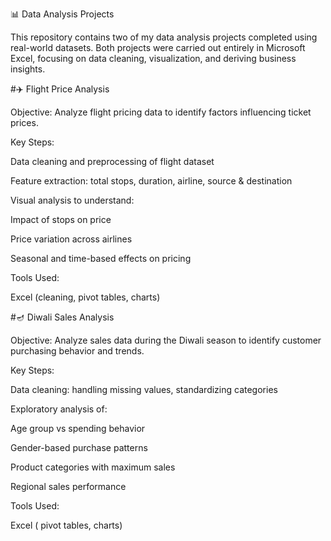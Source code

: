 📊 Data Analysis Projects

This repository contains two of my data analysis projects completed using real-world datasets. Both projects were carried out entirely in Microsoft Excel, focusing on data cleaning, visualization, and deriving business insights.

#✈️ Flight Price Analysis

Objective:
Analyze flight pricing data to identify factors influencing ticket prices.

Key Steps:

Data cleaning and preprocessing of flight dataset

Feature extraction: total stops, duration, airline, source & destination

Visual analysis to understand:

Impact of stops on price

Price variation across airlines

Seasonal and time-based effects on pricing

Tools Used:

Excel (cleaning, pivot tables, charts)

#🪔 Diwali Sales Analysis

Objective:
Analyze sales data during the Diwali season to identify customer purchasing behavior and trends.

Key Steps:

Data cleaning: handling missing values, standardizing categories

Exploratory analysis of:

Age group vs spending behavior

Gender-based purchase patterns

Product categories with maximum sales

Regional sales performance

Tools Used:

Excel ( pivot tables, charts)
